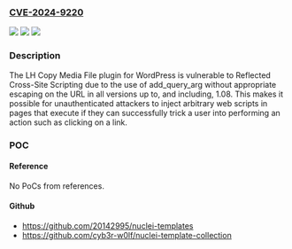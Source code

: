 ### [CVE-2024-9220](https://cve.mitre.org/cgi-bin/cvename.cgi?name=CVE-2024-9220)
![](https://img.shields.io/static/v1?label=Product&message=LH%20Copy%20Media%20File&color=blue)
![](https://img.shields.io/static/v1?label=Version&message=*%3C%3D%201.08%20&color=brighgreen)
![](https://img.shields.io/static/v1?label=Vulnerability&message=CWE-79%20Improper%20Neutralization%20of%20Input%20During%20Web%20Page%20Generation%20('Cross-site%20Scripting')&color=brighgreen)

### Description

The LH Copy Media File plugin for WordPress is vulnerable to Reflected Cross-Site Scripting due to the use of add_query_arg without appropriate escaping on the URL in all versions up to, and including, 1.08. This makes it possible for unauthenticated attackers to inject arbitrary web scripts in pages that execute if they can successfully trick a user into performing an action such as clicking on a link.

### POC

#### Reference
No PoCs from references.

#### Github
- https://github.com/20142995/nuclei-templates
- https://github.com/cyb3r-w0lf/nuclei-template-collection


